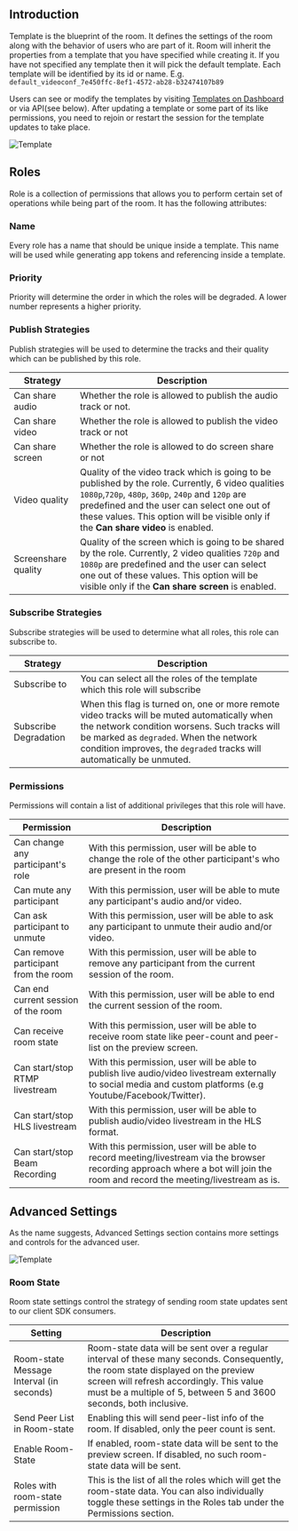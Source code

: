 ## Introduction

Template is the blueprint of the room. It defines the settings of the room along with the behavior of users who are part of it.
Room will inherit the properties from a template that you have specified while creating it. If you have not specified any template then it will pick the default template.
Each template will be identified by its id or name. E.g. `default_videoconf_7e450ffc-8ef1-4572-ab28-b32474107b89`

Users can see or modify the templates by visiting [Templates on Dashboard](https://dashboard.100ms.live/templates) or via API(see below). After updating a template or some part of its like permissions, you need to rejoin or restart the session for the template updates to take place.

![Template](/docs/docs/v2/template.png)

## Roles

Role is a collection of permissions that allows you to perform certain set of operations while being part of the room. It has the following attributes:

### Name

Every role has a name that should be unique inside a template. This name will be used while generating app tokens and referencing inside a template.

### Priority

Priority will determine the order in which the roles will be degraded. A lower number represents a higher priority.

### Publish Strategies

Publish strategies will be used to determine the tracks and their quality which can be published by this role.

| Strategy            | Description                                                                                                                                                                                                                                                                                   |
| ------------------- | --------------------------------------------------------------------------------------------------------------------------------------------------------------------------------------------------------------------------------------------------------------------------------------------- |
| Can share audio     | Whether the role is allowed to publish the audio track or not.                                                                                                                                                                                                                                |
| Can share video     | Whether the role is allowed to publish the video track or not                                                                                                                                                                                                                                 |
| Can share screen    | Whether the role is allowed to do screen share or not                                                                                                                                                                                                                                         |
| Video quality       | Quality of the video track which is going to be published by the role. Currently, 6 video qualities `1080p`,`720p`, `480p`, `360p`, `240p` and `120p` are predefined and the user can select one out of these values. This option will be visible only if the **Can share video** is enabled. |
| Screenshare quality | Quality of the screen which is going to be shared by the role. Currently, 2 video qualities `720p` and `1080p` are predefined and the user can select one out of these values. This option will be visible only if the **Can share screen** is enabled.                                       |

### Subscribe Strategies

Subscribe strategies will be used to determine what all roles, this role can subscribe to.

| Strategy              | Description                                                                                                                                                                                                                                                      |
| --------------------- | ---------------------------------------------------------------------------------------------------------------------------------------------------------------------------------------------------------------------------------------------------------------- |
| Subscribe to          | You can select all the roles of the template which this role will subscribe                                                                                                                                                                                      |
| Subscribe Degradation | When this flag is turned on, one or more remote video tracks will be muted automatically when the network condition worsens. Such tracks will be marked as `degraded`. When the network condition improves, the `degraded` tracks will automatically be unmuted. |

### Permissions

Permissions will contain a list of additional privileges that this role will have.

| Permission                           | Description                                                                                                                                                                     |
| ------------------------------------ | ------------------------------------------------------------------------------------------------------------------------------------------------------------------------------- |
| Can change any participant's role    | With this permission, user will be able to change the role of the other participant's who are present in the room                                                               |
| Can mute any participant             | With this permission, user will be able to mute any participant's audio and/or video.                                                                                           |
| Can ask participant to unmute        | With this permission, user will be able to ask any participant to unmute their audio and/or video.                                                                              |
| Can remove participant from the room | With this permission, user will be able to remove any participant from the current session of the room.                                                                         |
| Can end current session of the room  | With this permission, user will be able to end the current session of the room.                                                                                                 |
| Can receive room state               | With this permission, user will be able to receive room state like peer-count and peer-list on the preview screen.                                                              |
| Can start/stop RTMP livestream       | With this permission, user will be able to publish live audio/video livestream externally to social media and custom platforms (e.g Youtube/Facebook/Twitter).                  |
| Can start/stop HLS livestream        | With this permission, user will be able to publish audio/video livestream in the HLS format.                                                                                    |
| Can start/stop Beam Recording        | With this permission, user will be able to record meeting/livestream via the browser recording approach where a bot will join the room and record the meeting/livestream as is. |

## Advanced Settings

As the name suggests, Advanced Settings section contains more settings and controls for the advanced user.

![Template](/docs/docs/v2/advanced-settings.png)

### Room State

Room state settings control the strategy of sending room state updates sent to our client SDK consumers.

| Setting                                  | Description                                                                                                                                                                                                                                        |
| ---------------------------------------- | -------------------------------------------------------------------------------------------------------------------------------------------------------------------------------------------------------------------------------------------------- |
| Room-state Message Interval (in seconds) | Room-state data will be sent over a regular interval of these many seconds. Consequently, the room state displayed on the preview screen will refresh accordingly. This value must be a multiple of 5, between 5 and 3600 seconds, both inclusive. |
| Send Peer List in Room-state             | Enabling this will send peer-list info of the room. If disabled, only the peer count is sent.                                                                                                                                                      |
| Enable Room-State                        | If enabled, room-state data will be sent to the preview screen. If disabled, no such room-state data will be sent.                                                                                                                                 |
| Roles with room-state permission         | This is the list of all the roles which will get the room-state data. You can also individually toggle these settings in the Roles tab under the Permissions section.                                                                              |
